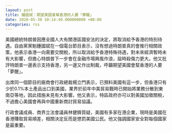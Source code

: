 ```yaml
---
layout: post
title: 鍾國斌：期望美國會幫香港的人要「夢醒」
date: 2020-05-30 10:14:49.000000000 +08:00
categories: rss
---
```


美國總統特朗普因應全國人大有關港區國安法的決定，將取消給予香港的特別待遇。自由黨黨魁鍾國斌在一個電台節目表示，沒有想過特朗普真的會推行相關政策，他表示香港一向需要交關稅，所以取消給予香港特殊待遇，對未來經濟暫時未有大影響，但擔心特朗普下一步會在金融市場興風作浪，屆時殺傷力更大。他又批評特朗普一邊表示支持香港，另一邊又作出制裁，呼籲期望美國會幫香港的人要「夢醒」。

出席同一個節目的廠商會行政總裁楊立門表示，已預料美國有這一步，但香港只有少於0.1%本土產品出口到美國，業界於前年中美貿易戰時已開始將業務分散到東南亞等地，因此措施未見有大影響。他又表示，特區政府亦可以對美國加徵關稅，不過擔心美國會再與中國重新商討貿易協議。

行政會議成員、商界立法會議員林健鋒質疑，美國有多家在港企業，現時是美國在香港賺取貿易順差，相關決定反而是懲罰美國公民。他又強調國家安全對每個國家是最重要。
